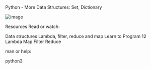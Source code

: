Python - More Data Structures: Set, Dictionary

![image](https://user-images.githubusercontent.com/111277935/206712805-81639c2a-7e90-41c9-92a9-5355709eb259.png)

Resources
Read or watch:

Data structures
Lambda, filter, reduce and map
Learn to Program 12 Lambda Map Filter Reduce

man or help:

python3
